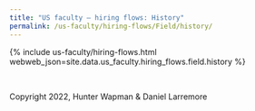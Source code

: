 ```yaml
---
title: "US faculty — hiring flows: History"
permalink: /us-faculty/hiring-flows/Field/history/
---
```


{% include us-faculty/hiring-flows.html webweb_json=site.data.us_faculty.hiring_flows.field.history %}

<br>

Copyright 2022, Hunter Wapman & Daniel Larremore
